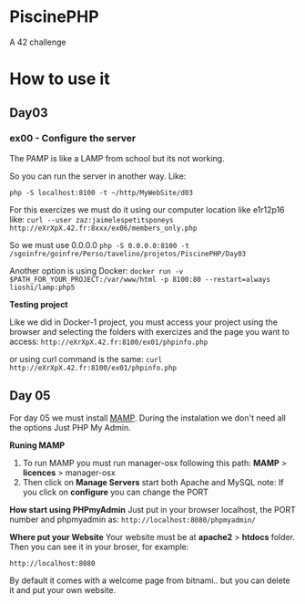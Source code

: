 # PiscinePHP
A 42 challenge

# How to use it

## Day03

### ex00 - Configure the server

The PAMP is like a LAMP from school but its not working.

So you can run the server in another way. Like:

`php -S localhost:8100 -t ~/http/MyWebSite/d03`

For this exercizes we must do it using our computer location like e1r12p16 like: 
`curl --user zaz:jaimelespetitsponeys http://eXrXpX.42.fr:8xxx/ex06/members_only.php`

So we must use 0.0.0.0
`php -S 0.0.0.0:8100 -t /sgoinfre/goinfre/Perso/tavelino/projetos/PiscinePHP/Day03`

Another option is using Docker:
`docker run -v $PATH_FOR_YOUR_PROJECT:/var/www/html -p 8100:80 --restart=always lioshi/lamp:php5`

**Testing project**

Like we did in Docker-1 project, you must access your project using the browser and selecting the folders with exercizes and the page you want to access:
`http://eXrXpX.42.fr:8100/ex01/phpinfo.php`

or using curl command is the same:
`curl http://eXrXpX.42.fr:8100/ex01/phpinfo.php`

## Day 05
For day 05 we must install [MAMP](https://bitnami.com/stack/mamp/installer). During the instalation we don't need all the options Just PHP My Admin.

**Runing MAMP**
1. To run MAMP you must run manager-osx following this path: **MAMP** > **licences** > manager-osx
2. Then click on **Manage Servers** start both Apache and MySQL
note: If you click on **configure** you can change the PORT

**How start using PHPmyAdmin**
Just put in your browser localhost, the PORT number and phpmyadmin as:
`http://localhost:8080/phpmyadmin/`

**Where put your Website**
Your website must be at **apache2** > **htdocs** folder.
Then you can see it in your broser, for example:

`http://localhost:8080`

By default it comes with a welcome page from bitnami.. but you can delete it and put your own website.

